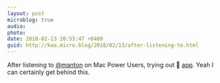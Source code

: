 ```yaml
---
layout: post
microblog: true
audio: 
photo: 
date: 2018-02-13 20:53:47 +0400
guid: http://kaa.micro.blog/2018/02/13/after-listening-to.html
---
```

After listening to [@manton](https://micro.blog/manton) on Mac Power Users, trying out 🚀 [app](http://matthewpalmer.net/rocket/). Yeah I can certainly get behind this.
